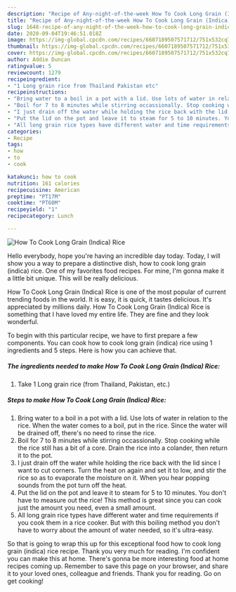 ```yaml
---
description: "Recipe of Any-night-of-the-week How To Cook Long Grain (Indica) Rice"
title: "Recipe of Any-night-of-the-week How To Cook Long Grain (Indica) Rice"
slug: 1648-recipe-of-any-night-of-the-week-how-to-cook-long-grain-indica-rice
date: 2020-09-04T19:46:51.018Z
image: https://img-global.cpcdn.com/recipes/6607189507571712/751x532cq70/how-to-cook-long-grain-indica-rice-recipe-main-photo.jpg
thumbnail: https://img-global.cpcdn.com/recipes/6607189507571712/751x532cq70/how-to-cook-long-grain-indica-rice-recipe-main-photo.jpg
cover: https://img-global.cpcdn.com/recipes/6607189507571712/751x532cq70/how-to-cook-long-grain-indica-rice-recipe-main-photo.jpg
author: Addie Duncan
ratingvalue: 5
reviewcount: 1279
recipeingredient:
- "1 Long grain rice from Thailand Pakistan etc"
recipeinstructions:
- "Bring water to a boil in a pot with a lid. Use lots of water in relation to the rice. When the water comes to a boil, put in the rice. Since the water will be drained off, there&#39;s no need to rinse the rice."
- "Boil for 7 to 8 minutes while stirring occassionally. Stop cooking while the rice still has a bit of a core. Drain the rice into a colander, then return it to the pot."
- "I just drain off the water while holding the rice back with the lid since I want to cut corners. Turn the heat on again and set it to low, and stir the rice so as to evaporate the moisture on it. When you hear popping sounds from the pot turn off the heat."
- "Put the lid on the pot and leave it to steam for 5 to 10 minutes. You don&#39;t have to measure out the rice! This method is great since you can cook just the amount you need, even a small amount."
- "All long grain rice types have different water and time requirements if you cook them in a rice cooker. But with this boiling method you don&#39;t have to worry about the amount of water needed, so it&#39;s ultra-easy."
categories:
- Recipe
tags:
- how
- to
- cook

katakunci: how to cook 
nutrition: 161 calories
recipecuisine: American
preptime: "PT17M"
cooktime: "PT60M"
recipeyield: "1"
recipecategory: Lunch

---
```



![How To Cook Long Grain (Indica) Rice](https://img-global.cpcdn.com/recipes/6607189507571712/751x532cq70/how-to-cook-long-grain-indica-rice-recipe-main-photo.jpg)

Hello everybody, hope you're having an incredible day today. Today, I will show you a way to prepare a distinctive dish, how to cook long grain (indica) rice. One of my favorites food recipes. For mine, I'm gonna make it a little bit unique. This will be really delicious.



How To Cook Long Grain (Indica) Rice is one of the most popular of current trending foods in the world. It is easy, it is quick, it tastes delicious. It's appreciated by millions daily. How To Cook Long Grain (Indica) Rice is something that I have loved my entire life. They are fine and they look wonderful.


To begin with this particular recipe, we have to first prepare a few components. You can cook how to cook long grain (indica) rice using 1 ingredients and 5 steps. Here is how you can achieve that.

<!--inarticleads1-->

##### The ingredients needed to make How To Cook Long Grain (Indica) Rice:

1. Take 1 Long grain rice (from Thailand, Pakistan, etc.)




<!--inarticleads2-->

##### Steps to make How To Cook Long Grain (Indica) Rice:

1. Bring water to a boil in a pot with a lid. Use lots of water in relation to the rice. When the water comes to a boil, put in the rice. Since the water will be drained off, there&#39;s no need to rinse the rice.
1. Boil for 7 to 8 minutes while stirring occassionally. Stop cooking while the rice still has a bit of a core. Drain the rice into a colander, then return it to the pot.
1. I just drain off the water while holding the rice back with the lid since I want to cut corners. Turn the heat on again and set it to low, and stir the rice so as to evaporate the moisture on it. When you hear popping sounds from the pot turn off the heat.
1. Put the lid on the pot and leave it to steam for 5 to 10 minutes. You don&#39;t have to measure out the rice! This method is great since you can cook just the amount you need, even a small amount.
1. All long grain rice types have different water and time requirements if you cook them in a rice cooker. But with this boiling method you don&#39;t have to worry about the amount of water needed, so it&#39;s ultra-easy.




So that is going to wrap this up for this exceptional food how to cook long grain (indica) rice recipe. Thank you very much for reading. I'm confident you can make this at home. There's gonna be more interesting food at home recipes coming up. Remember to save this page on your browser, and share it to your loved ones, colleague and friends. Thank you for reading. Go on get cooking!
